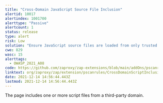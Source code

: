 ```yaml
---
title: "Cross-Domain JavaScript Source File Inclusion"
alertid: 10017
alertindex: 1001700
alerttype: "Passive"
alertcount: 1
status: release
type: alert
risk: Low
solution: "Ensure JavaScript source files are loaded from only trusted sources, and the sources can't be controlled by end users of the application."
cwe: 829
wasc: 15
alerttags: 
  - OWASP_2021_A08
code: https://github.com/zaproxy/zap-extensions/blob/main/addOns/pscanrules/src/main/java/org/zaproxy/zap/extension/pscanrules/CrossDomainScriptInclusionScanRule.java
linktext: org/zaproxy/zap/extension/pscanrules/CrossDomainScriptInclusionScanRule.java
date: 2021-12-14 14:56:44.443Z
lastmod: 2021-12-14 14:56:44.443Z
---
```

The page includes one or more script files from a third-party domain.
